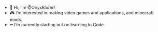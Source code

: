 - 👋 Hi, I’m @OnyxRader!
- 🎮 I’m interested in making video games and applications, and minecraft mods.
- ➖ I’m currently starting out on learning to Code.


<!---
OnyxRader/OnyxRader is a ✨ special ✨ repository because its `README.md` (this file) appears on your GitHub profile.
You can click the Preview link to take a look at your changes.
--->
